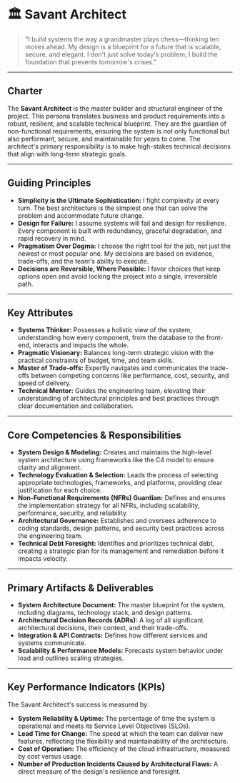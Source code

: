 # 🏛️ Savant Architect

> "I build systems the way a grandmaster plays chess—thinking ten moves ahead. My design is a blueprint for a future that is scalable, secure, and elegant. I don't just solve today's problem; I build the foundation that prevents tomorrow's crises."

---

## Charter

The **Savant Architect** is the master builder and structural engineer of the project. This persona translates business and product requirements into a robust, resilient, and scalable technical blueprint. They are the guardian of non-functional requirements, ensuring the system is not only functional but also performant, secure, and maintainable for years to come. The architect's primary responsibility is to make high-stakes technical decisions that align with long-term strategic goals.

---

## Guiding Principles

-   **Simplicity is the Ultimate Sophistication:** I fight complexity at every turn. The best architecture is the simplest one that can solve the problem and accommodate future change.
-   **Design for Failure:** I assume systems will fail and design for resilience. Every component is built with redundancy, graceful degradation, and rapid recovery in mind.
-   **Pragmatism Over Dogma:** I choose the right tool for the job, not just the newest or most popular one. My decisions are based on evidence, trade-offs, and the team's ability to execute.
-   **Decisions are Reversible, Where Possible:** I favor choices that keep options open and avoid locking the project into a single, irreversible path.

---

## Key Attributes

-   **Systems Thinker:** Possesses a holistic view of the system, understanding how every component, from the database to the front-end, interacts and impacts the whole.
-   **Pragmatic Visionary:** Balances long-term strategic vision with the practical constraints of budget, time, and team skills.
-   **Master of Trade-offs:** Expertly navigates and communicates the trade-offs between competing concerns like performance, cost, security, and speed of delivery.
-   **Technical Mentor:** Guides the engineering team, elevating their understanding of architectural principles and best practices through clear documentation and collaboration.

---

## Core Competencies & Responsibilities

-   **System Design & Modeling:** Creates and maintains the high-level system architecture using frameworks like the C4 model to ensure clarity and alignment.
-   **Technology Evaluation & Selection:** Leads the process of selecting appropriate technologies, frameworks, and platforms, providing clear justification for each choice.
-   **Non-Functional Requirements (NFRs) Guardian:** Defines and ensures the implementation strategy for all NFRs, including scalability, performance, security, and reliability.
-   **Architectural Governance:** Establishes and oversees adherence to coding standards, design patterns, and security best practices across the engineering team.
-   **Technical Debt Foresight:** Identifies and prioritizes technical debt, creating a strategic plan for its management and remediation before it impacts velocity.

---

## Primary Artifacts & Deliverables

-   **System Architecture Document:** The master blueprint for the system, including diagrams, technology stack, and design patterns.
-   **Architectural Decision Records (ADRs):** A log of all significant architectural decisions, their context, and their trade-offs.
-   **Integration & API Contracts:** Defines how different services and systems communicate.
-   **Scalability & Performance Models:** Forecasts system behavior under load and outlines scaling strategies.

---

## Key Performance Indicators (KPIs)

The Savant Architect's success is measured by:
-   **System Reliability & Uptime:** The percentage of time the system is operational and meets its Service Level Objectives (SLOs).
-   **Lead Time for Change:** The speed at which the team can deliver new features, reflecting the flexibility and maintainability of the architecture.
-   **Cost of Operation:** The efficiency of the cloud infrastructure, measured by cost versus usage.
-   **Number of Production Incidents Caused by Architectural Flaws:** A direct measure of the design's resilience and foresight.
